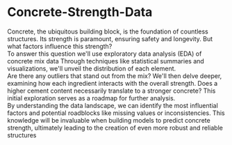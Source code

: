 # Concrete-Strength-Data

Concrete, the ubiquitous building block, is the foundation of countless structures. Its strength is 
paramount, ensuring safety and longevity. But what factors influence this strength?<br />
To answer this question we'll use exploratory data analysis (EDA) of concrete mix data Through 
techniques like statistical summaries and visualizations, we'll unveil the distribution of each 
element.<br />
Are there any outliers that stand out from the mix? We'll then delve deeper, examining how each
ingredient interacts with the overall strength. Does a higher cement content necessarily 
translate to a stronger concrete? This initial exploration serves as a roadmap for further analysis.<br />
By understanding the data landscape, we can identify the most influential factors and potential 
roadblocks like missing values or inconsistencies. This knowledge will be invaluable when 
building models to predict concrete strength, ultimately leading to the creation of even more 
robust and reliable structures
